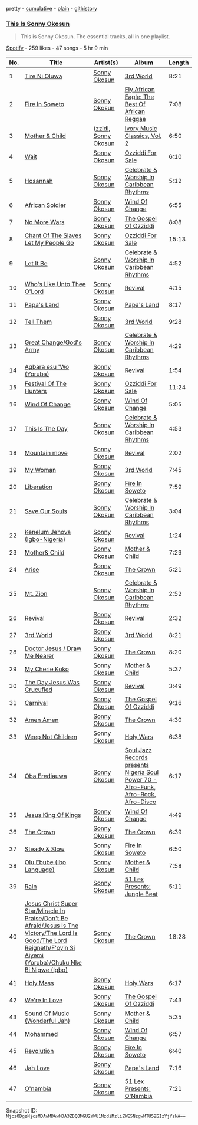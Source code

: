 pretty - [cumulative](/playlists/cumulative/37i9dQZF1DZ06evO2x3RAa.md) - [plain](/playlists/plain/37i9dQZF1DZ06evO2x3RAa) - [githistory](https://github.githistory.xyz/mackorone/spotify-playlist-archive/blob/main/playlists/plain/37i9dQZF1DZ06evO2x3RAa)

### [This Is Sonny Okosun](https://open.spotify.com/playlist/37i9dQZF1DZ06evO2x3RAa)

> This is Sonny Okosun\. The essential tracks, all in one playlist.

[Spotify](https://open.spotify.com/user/spotify) - 259 likes - 47 songs - 5 hr 9 min

| No. | Title | Artist(s) | Album | Length |
|---|---|---|---|---|
| 1 | [Tire Ni Oluwa](https://open.spotify.com/track/5uHK9zXW1KGWnw9fRYLyq0) | [Sonny Okosun](https://open.spotify.com/artist/4ksts9wd24Oj0ReBiegoXl) | [3rd World](https://open.spotify.com/album/5OaZVrFg7EniD0OoPY88fE) | 8:21 |
| 2 | [Fire In Soweto](https://open.spotify.com/track/2FzRgmksG8ZTUkYFCQ76TE) | [Sonny Okosun](https://open.spotify.com/artist/4ksts9wd24Oj0ReBiegoXl) | [Fly African Eagle: The Best Of African Reggae](https://open.spotify.com/album/0ZaWEsLFBTZUGPxPrdkfS1) | 7:08 |
| 3 | [Mother & Child](https://open.spotify.com/track/6orRF4wapRI8DM9ty9yxld) | [\)zzidi](https://open.spotify.com/artist/2ubZia1eKGp2eiMIEAJ36C), [Sonny Okosun](https://open.spotify.com/artist/4ksts9wd24Oj0ReBiegoXl) | [Ivory Music Classics, Vol\. 2](https://open.spotify.com/album/0Vhl9WUTA5hBUWy6L6MsmQ) | 6:50 |
| 4 | [Wait](https://open.spotify.com/track/7CN44w01pcU7rqWMqmvKgR) | [Sonny Okosun](https://open.spotify.com/artist/4ksts9wd24Oj0ReBiegoXl) | [Ozziddi For Sale](https://open.spotify.com/album/4nqdN4uSiIFoVf0tO7Pf5k) | 6:10 |
| 5 | [Hosannah](https://open.spotify.com/track/6iE186vS1mrhl06TXiqUJw) | [Sonny Okosun](https://open.spotify.com/artist/4ksts9wd24Oj0ReBiegoXl) | [Celebrate & Worship In Caribbean Rhythms](https://open.spotify.com/album/2eqsqnbyAc1bdskmINSAHq) | 5:12 |
| 6 | [African Soldier](https://open.spotify.com/track/4OsMVzpf3ZB0iK1mtA1em5) | [Sonny Okosun](https://open.spotify.com/artist/4ksts9wd24Oj0ReBiegoXl) | [Wind Of Change](https://open.spotify.com/album/2mGBmoVvEmVS2fV1zZMisz) | 6:55 |
| 7 | [No More Wars](https://open.spotify.com/track/2LU7tUhZokyW7kLrH1AXUy) | [Sonny Okosun](https://open.spotify.com/artist/4ksts9wd24Oj0ReBiegoXl) | [The Gospel Of Ozziddi](https://open.spotify.com/album/3cchvmfihgV7H5wEETAwmv) | 8:08 |
| 8 | [Chant Of The Slaves Let My People Go](https://open.spotify.com/track/5TNMhY9CQmZgCcNlrgetCt) | [Sonny Okosun](https://open.spotify.com/artist/4ksts9wd24Oj0ReBiegoXl) | [Ozziddi For Sale](https://open.spotify.com/album/4nqdN4uSiIFoVf0tO7Pf5k) | 15:13 |
| 9 | [Let It Be](https://open.spotify.com/track/2m5S0q094ritGmyxX8sWlq) | [Sonny Okosun](https://open.spotify.com/artist/4ksts9wd24Oj0ReBiegoXl) | [Celebrate & Worship In Caribbean Rhythms](https://open.spotify.com/album/2eqsqnbyAc1bdskmINSAHq) | 4:52 |
| 10 | [Who's Like Unto Thee O'Lord](https://open.spotify.com/track/1Jkc0CWvuyAGf8C4yg057R) | [Sonny Okosun](https://open.spotify.com/artist/4ksts9wd24Oj0ReBiegoXl) | [Revival](https://open.spotify.com/album/2c16fK4wKxcnX6snFH6jw2) | 4:15 |
| 11 | [Papa's Land](https://open.spotify.com/track/6TuDhb3IC3BrIdVmgzEWd5) | [Sonny Okosun](https://open.spotify.com/artist/4ksts9wd24Oj0ReBiegoXl) | [Papa's Land](https://open.spotify.com/album/04Sl9MBUWL41KI56OwnTJz) | 8:17 |
| 12 | [Tell Them](https://open.spotify.com/track/2SYvKEq3Y004WBsFbKVYe8) | [Sonny Okosun](https://open.spotify.com/artist/4ksts9wd24Oj0ReBiegoXl) | [3rd World](https://open.spotify.com/album/5OaZVrFg7EniD0OoPY88fE) | 9:28 |
| 13 | [Great Change/God's Army](https://open.spotify.com/track/1mybp5XQMqKYPyaUaq9GnX) | [Sonny Okosun](https://open.spotify.com/artist/4ksts9wd24Oj0ReBiegoXl) | [Celebrate & Worship In Caribbean Rhythms](https://open.spotify.com/album/2eqsqnbyAc1bdskmINSAHq) | 4:29 |
| 14 | [Agbara esu 'Wo \(Yoruba\)](https://open.spotify.com/track/0vewn9FP9CYcnl3YAYlaUm) | [Sonny Okosun](https://open.spotify.com/artist/4ksts9wd24Oj0ReBiegoXl) | [Revival](https://open.spotify.com/album/2c16fK4wKxcnX6snFH6jw2) | 1:54 |
| 15 | [Festival Of The Hunters](https://open.spotify.com/track/0Fm2iZEvHUxZVS2a1tJP9v) | [Sonny Okosun](https://open.spotify.com/artist/4ksts9wd24Oj0ReBiegoXl) | [Ozziddi For Sale](https://open.spotify.com/album/4nqdN4uSiIFoVf0tO7Pf5k) | 11:24 |
| 16 | [Wind Of Change](https://open.spotify.com/track/4yBGGBCRBKei9VgRg1qMsD) | [Sonny Okosun](https://open.spotify.com/artist/4ksts9wd24Oj0ReBiegoXl) | [Wind Of Change](https://open.spotify.com/album/2mGBmoVvEmVS2fV1zZMisz) | 5:05 |
| 17 | [This Is The Day](https://open.spotify.com/track/0VW39KNnrbVnp4CnJExu5S) | [Sonny Okosun](https://open.spotify.com/artist/4ksts9wd24Oj0ReBiegoXl) | [Celebrate & Worship In Caribbean Rhythms](https://open.spotify.com/album/2eqsqnbyAc1bdskmINSAHq) | 4:53 |
| 18 | [Mountain move](https://open.spotify.com/track/1ePQCb5SpWAq1ZKqFsRaFx) | [Sonny Okosun](https://open.spotify.com/artist/4ksts9wd24Oj0ReBiegoXl) | [Revival](https://open.spotify.com/album/2c16fK4wKxcnX6snFH6jw2) | 2:02 |
| 19 | [My Woman](https://open.spotify.com/track/2MNnFBSrtVgPLMsOi2IGaF) | [Sonny Okosun](https://open.spotify.com/artist/4ksts9wd24Oj0ReBiegoXl) | [3rd World](https://open.spotify.com/album/5OaZVrFg7EniD0OoPY88fE) | 7:45 |
| 20 | [Liberation](https://open.spotify.com/track/2yJH5xhyOLuZaOPa7Caa44) | [Sonny Okosun](https://open.spotify.com/artist/4ksts9wd24Oj0ReBiegoXl) | [Fire In Soweto](https://open.spotify.com/album/0q6k5AAbBzKgIWeIMR0Rhy) | 7:59 |
| 21 | [Save Our Souls](https://open.spotify.com/track/3Urr4x9oGYuaDd9wKd2Fk5) | [Sonny Okosun](https://open.spotify.com/artist/4ksts9wd24Oj0ReBiegoXl) | [Celebrate & Worship In Caribbean Rhythms](https://open.spotify.com/album/2eqsqnbyAc1bdskmINSAHq) | 3:04 |
| 22 | [Kenelum Jehova \(Igbo\-Nigeria\)](https://open.spotify.com/track/5QjrUKOOYpyUWTC9a7nn6N) | [Sonny Okosun](https://open.spotify.com/artist/4ksts9wd24Oj0ReBiegoXl) | [Revival](https://open.spotify.com/album/2c16fK4wKxcnX6snFH6jw2) | 1:24 |
| 23 | [Mother& Child](https://open.spotify.com/track/3ik91Or2bkwf9Ldcn6kxwA) | [Sonny Okosun](https://open.spotify.com/artist/4ksts9wd24Oj0ReBiegoXl) | [Mother & Child](https://open.spotify.com/album/6rfYSK1V4XimuCOKWy1JdQ) | 7:29 |
| 24 | [Arise](https://open.spotify.com/track/1fO7iQpiieaVv20BCxwiIF) | [Sonny Okosun](https://open.spotify.com/artist/4ksts9wd24Oj0ReBiegoXl) | [The Crown](https://open.spotify.com/album/4dh2T0Dc3HAsryLmmN4Wbv) | 5:21 |
| 25 | [Mt\. Zion](https://open.spotify.com/track/2atwTASX2uaKcnGUmTO0B9) | [Sonny Okosun](https://open.spotify.com/artist/4ksts9wd24Oj0ReBiegoXl) | [Celebrate & Worship In Caribbean Rhythms](https://open.spotify.com/album/2eqsqnbyAc1bdskmINSAHq) | 2:52 |
| 26 | [Revival](https://open.spotify.com/track/0jdv79JsCr9X6rQZKOFS3A) | [Sonny Okosun](https://open.spotify.com/artist/4ksts9wd24Oj0ReBiegoXl) | [Revival](https://open.spotify.com/album/2c16fK4wKxcnX6snFH6jw2) | 2:32 |
| 27 | [3rd World](https://open.spotify.com/track/1DXU71tYbpeCoM8CKyWjdh) | [Sonny Okosun](https://open.spotify.com/artist/4ksts9wd24Oj0ReBiegoXl) | [3rd World](https://open.spotify.com/album/5OaZVrFg7EniD0OoPY88fE) | 8:21 |
| 28 | [Doctor Jesus / Draw Me Nearer](https://open.spotify.com/track/1MC25qWvvfBRpqoHVRLokI) | [Sonny Okosun](https://open.spotify.com/artist/4ksts9wd24Oj0ReBiegoXl) | [The Crown](https://open.spotify.com/album/4dh2T0Dc3HAsryLmmN4Wbv) | 8:20 |
| 29 | [My Cherie Koko](https://open.spotify.com/track/1Kpx7BlMbrAnHxpMEPNZwx) | [Sonny Okosun](https://open.spotify.com/artist/4ksts9wd24Oj0ReBiegoXl) | [Mother & Child](https://open.spotify.com/album/6rfYSK1V4XimuCOKWy1JdQ) | 5:37 |
| 30 | [The Day Jesus Was Crucufied](https://open.spotify.com/track/4oRGgB1hGbVMLWFqH3C0OH) | [Sonny Okosun](https://open.spotify.com/artist/4ksts9wd24Oj0ReBiegoXl) | [Revival](https://open.spotify.com/album/2c16fK4wKxcnX6snFH6jw2) | 3:49 |
| 31 | [Carnival](https://open.spotify.com/track/6KqfVscd4axF02j6WKXdSM) | [Sonny Okosun](https://open.spotify.com/artist/4ksts9wd24Oj0ReBiegoXl) | [The Gospel Of Ozziddi](https://open.spotify.com/album/3cchvmfihgV7H5wEETAwmv) | 9:16 |
| 32 | [Amen Amen](https://open.spotify.com/track/6jWcMi16dIacOWK3UH18D2) | [Sonny Okosun](https://open.spotify.com/artist/4ksts9wd24Oj0ReBiegoXl) | [The Crown](https://open.spotify.com/album/4dh2T0Dc3HAsryLmmN4Wbv) | 4:30 |
| 33 | [Weep Not Children](https://open.spotify.com/track/5lYJ1zx2PZEh5iqYLS3x9i) | [Sonny Okosun](https://open.spotify.com/artist/4ksts9wd24Oj0ReBiegoXl) | [Holy Wars](https://open.spotify.com/album/5aJleqa0jPmMRMXoJHwMhI) | 6:38 |
| 34 | [Oba Erediauwa](https://open.spotify.com/track/6VbCJuwFUJl5XDdFjqsuTI) | [Sonny Okosun](https://open.spotify.com/artist/4ksts9wd24Oj0ReBiegoXl) | [Soul Jazz Records presents Nigeria Soul Power 70 \- Afro\-Funk, Afro\-Rock, Afro\-Disco](https://open.spotify.com/album/3nQJY0Ypqafw4YWoY8lxcV) | 6:17 |
| 35 | [Jesus King Of Kings](https://open.spotify.com/track/5Xla03XVxaDwQNkFR1Hgb6) | [Sonny Okosun](https://open.spotify.com/artist/4ksts9wd24Oj0ReBiegoXl) | [Wind Of Change](https://open.spotify.com/album/2mGBmoVvEmVS2fV1zZMisz) | 4:49 |
| 36 | [The Crown](https://open.spotify.com/track/78rbXUtsreBxUadfpJwdMy) | [Sonny Okosun](https://open.spotify.com/artist/4ksts9wd24Oj0ReBiegoXl) | [The Crown](https://open.spotify.com/album/4dh2T0Dc3HAsryLmmN4Wbv) | 6:39 |
| 37 | [Steady & Slow](https://open.spotify.com/track/2g79o3Z89QIl1WHhsBQRJj) | [Sonny Okosun](https://open.spotify.com/artist/4ksts9wd24Oj0ReBiegoXl) | [Fire In Soweto](https://open.spotify.com/album/0q6k5AAbBzKgIWeIMR0Rhy) | 6:50 |
| 38 | [Olu Ebube \(Ibo Language\)](https://open.spotify.com/track/13rgDlBHtMTI3dBPvrb0C9) | [Sonny Okosun](https://open.spotify.com/artist/4ksts9wd24Oj0ReBiegoXl) | [Mother & Child](https://open.spotify.com/album/6rfYSK1V4XimuCOKWy1JdQ) | 7:58 |
| 39 | [Rain](https://open.spotify.com/track/3G722OvibZcllHtM6nFpFZ) | [Sonny Okosun](https://open.spotify.com/artist/4ksts9wd24Oj0ReBiegoXl) | [51 Lex Presents: Jungle Beat](https://open.spotify.com/album/1D1kjZRTPkBOqT1QS3bxZL) | 5:11 |
| 40 | [Jesus Christ Super Star/Miracle In Praise/Don't Be Afraid/Jesus Is The Victory/The Lord Is Good/The Lord Reigneth/F'oyin Si Aiyemi \(Yoruba\)/Chuku Nke Bi Nigwe \(Igbo\)](https://open.spotify.com/track/1GvopR7PYlYcsEsXF9gouH) | [Sonny Okosun](https://open.spotify.com/artist/4ksts9wd24Oj0ReBiegoXl) | [The Crown](https://open.spotify.com/album/4dh2T0Dc3HAsryLmmN4Wbv) | 18:28 |
| 41 | [Holy Mass](https://open.spotify.com/track/7uf07GH8XwMAvccfXGhN68) | [Sonny Okosun](https://open.spotify.com/artist/4ksts9wd24Oj0ReBiegoXl) | [Holy Wars](https://open.spotify.com/album/5aJleqa0jPmMRMXoJHwMhI) | 6:17 |
| 42 | [We're In Love](https://open.spotify.com/track/1hZouejgq7j3WfonImzf1S) | [Sonny Okosun](https://open.spotify.com/artist/4ksts9wd24Oj0ReBiegoXl) | [The Gospel Of Ozziddi](https://open.spotify.com/album/3cchvmfihgV7H5wEETAwmv) | 7:43 |
| 43 | [Sound Of Music \(Wonderful Jah\)](https://open.spotify.com/track/79K9qfkTfNgVnPWr2rMtbf) | [Sonny Okosun](https://open.spotify.com/artist/4ksts9wd24Oj0ReBiegoXl) | [Mother & Child](https://open.spotify.com/album/6rfYSK1V4XimuCOKWy1JdQ) | 5:35 |
| 44 | [Mohammed](https://open.spotify.com/track/67I3LlIvgexE0QGIl26Oeb) | [Sonny Okosun](https://open.spotify.com/artist/4ksts9wd24Oj0ReBiegoXl) | [Wind Of Change](https://open.spotify.com/album/2mGBmoVvEmVS2fV1zZMisz) | 6:57 |
| 45 | [Revolution](https://open.spotify.com/track/0MaN8WY843OfeLUTH0L8lV) | [Sonny Okosun](https://open.spotify.com/artist/4ksts9wd24Oj0ReBiegoXl) | [Fire In Soweto](https://open.spotify.com/album/0q6k5AAbBzKgIWeIMR0Rhy) | 6:40 |
| 46 | [Jah Love](https://open.spotify.com/track/02EHJkHb9mobu0tLe86zKT) | [Sonny Okosun](https://open.spotify.com/artist/4ksts9wd24Oj0ReBiegoXl) | [Papa's Land](https://open.spotify.com/album/04Sl9MBUWL41KI56OwnTJz) | 7:16 |
| 47 | [O'nambia](https://open.spotify.com/track/79N3TPbf4Cek2jO4uU2INg) | [Sonny Okosun](https://open.spotify.com/artist/4ksts9wd24Oj0ReBiegoXl) | [51 Lex Presents: O'Nambia](https://open.spotify.com/album/1F5VvYwkbNwF1TQqTnNg5E) | 7:21 |

Snapshot ID: `MjczODgzNjcsMDAwMDAwMDA3ZDQ0MGU2YWU1MzdiMzliZWE5NzgwMTU5ZGIzYjYzNA==`